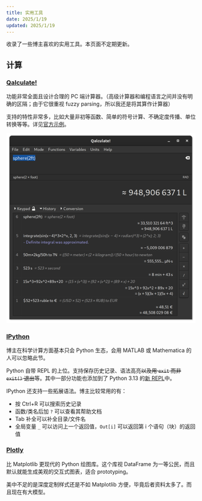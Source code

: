 ```yaml
---
title: 实用工具
date: 2025/1/19
updated: 2025/1/19
---
```


收录了一些博主喜欢的实用工具。本页面不定期更新。

## 计算

### [Qalculate!](https://qalculate.github.io/index.html)

功能非常全面且设计合理的 PC 端计算器。（高级计算器和编程语言之间并没有明确的区隔；由于它很重视 fuzzy parsing，所以我还是将其算作计算器）

支持的特性非常多，比如大量非初等函数、简单的符号计算、不确定度传播、单位转换等等。详见[官方示例](https://qalculate.github.io/manual/qalculate-examples.html)。

![出自 [qalculate.github.io](https://qalculate.github.io/screenshots.html)](../assets/utilities/qalculate-history.png)

### [IPython](https://ipython.org/)

博主在科学计算方面基本只会 Python 生态，会用 MATLAB 或 Mathematica 的人可以忽略此节。

Python 自带 REPL 的上位。支持保存历史记录、语法高亮~~以及用·`exit` 而非 `exit()` 退出~~等。其中一部分功能也添加到了 Python 3.13 的[新 REPL](https://docs.python.org/3/whatsnew/3.13.html#a-better-interactive-interpreter)中。

IPython 还支持一些拓展语法。博主比较常用的有：

- 按 Ctrl+R 可以搜索历史记录
- 函数/类名后加 `?` 可以查看其帮助文档
- Tab 补全可以补全目录/文件名
- 全局变量 `_` 可以访问上一个返回值，`Out[i]` 可以返回第 i 个语句（块）的返回值

### [Plotly](https://plotly.com/python/)

比 Matplotlib 更现代的 Python 绘图库。这个库视 DataFrame 为一等公民，而且默认就能生成美观的交互式图表，适合 prototyping。

美中不足的是深度定制样式还是不如 Matplotlib 方便，毕竟后者资料太多了。而且现在有大模型。
